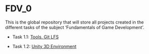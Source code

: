 # FDV_0

This is the global repository that will store all projects created in the different tasks of the subject ‘Fundamentals of Game Development’.

* Task 1.1: [Tools. Git LFS](https://github.com/AlejandroDVDSM/FDV_1.1)

* Task 1.2: [Unity 3D Environment](https://github.com/AlejandroDVDSM/FDV_1.2)
